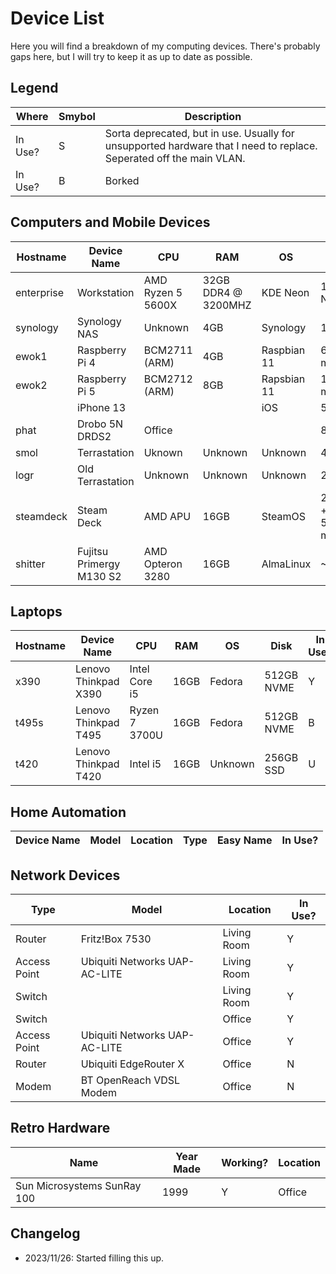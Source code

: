# Device List

Here you will find a breakdown of my computing devices. There's probably gaps here, but I will try to keep it as up to date as possible.

## Legend

|Where|Smybol|Description|
|--|--|--|
|In Use?|S|Sorta deprecated, but in use. Usually for unsupported hardware that I need to replace. Seperated off the main VLAN.|
|In Use?|B|Borked|

## Computers and Mobile Devices

|Hostname|Device Name|CPU|RAM|OS|Disk|In Use?|Location|
|--|--|--|--|--|--|--|--|
|enterprise|Workstation|AMD Ryzen 5 5600X|32GB DDR4 @ 3200MHZ|KDE Neon|1TB NVME|Y|Office|
|synology|Synology NAS|Unknown|4GB|Synology|10TB|Y|Living Room|
|ewok1|Raspberry Pi 4|BCM2711 (ARM)|4GB|Raspbian 11|64GB microSD|Y|Living Room|
|ewok2|Raspberry Pi 5|BCM2712 (ARM)|8GB|Rapsbian 11|128GB microSD|Y|Living Room|
||iPhone 13|||iOS|512GB|Y|On Me|
|phat|Drobo 5N DRDS2|Office|||8TB|S|Office|
|smol|Terrastation|Uknown|Unknown|Unknown|4TB|S|Office|
|logr|Old Terrastation|Unknown|Unknown|Unknown|2TB|S|Office|
|steamdeck|Steam Deck|AMD APU|16GB|SteamOS|256GB + 512GB microSD|Y|Wherever|
|shitter|Fujitsu Primergy M130 S2|AMD Opteron 3280|16GB|AlmaLinux|~4TB|N|Office|

## Laptops

|Hostname|Device Name|CPU|RAM|OS|Disk|In Use?|Location|
|--|--|--|-|--|--|--|--|
|x390|Lenovo Thinkpad X390|Intel Core i5|16GB|Fedora|512GB NVME|Y|Dining Room|
|t495s|Lenovo Thinkpad T495|Ryzen 7 3700U|16GB|Fedora|512GB NVME|B|Office|
|t420|Lenovo Thinkpad T420|Intel i5|16GB|Unknown|256GB SSD|U|Office|

## Home Automation

|Device Name|Model|Location|Type|Easy Name|In Use?|
|-|-|-|-|-|-|


## Network Devices

|Type|Model|Location|In Use?|
|--|--|--|--|
|Router|Fritz!Box 7530|Living Room|Y|
|Access Point|Ubiquiti Networks UAP-AC-LITE|Living Room|Y|
|Switch||Living Room|Y|
|Switch||Office|Y|
|Access Point|Ubiquiti Networks UAP-AC-LITE|Office|Y|
|Router|Ubiquiti EdgeRouter X|Office|N|
|Modem|BT OpenReach VDSL Modem|Office|N


## Retro Hardware

|Name|Year Made|Working?|Location|
|--|--|--|--|
Sun Microsystems SunRay 100|1999|Y|Office|

## Changelog

- 2023/11/26: Started filling this up. 
